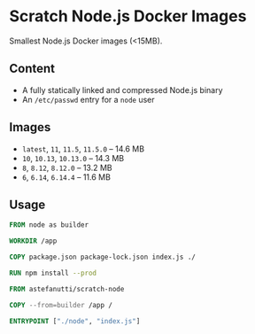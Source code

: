 # Scratch Node.js Docker Images

Smallest Node.js Docker images (<15MB).

## Content

* A fully statically linked and compressed Node.js binary
* An `/etc/passwd` entry for a `node` user

## Images

* `latest`, `11`, `11.5`, `11.5.0` – 14.6 MB
* `10`, `10.13`, `10.13.0` – 14.3 MB
* `8`, `8.12`, `8.12.0` – 13.2 MB
* `6`, `6.14`, `6.14.4` – 11.6 MB

## Usage

```dockerfile
FROM node as builder

WORKDIR /app

COPY package.json package-lock.json index.js ./

RUN npm install --prod

FROM astefanutti/scratch-node

COPY --from=builder /app /

ENTRYPOINT ["./node", "index.js"]
```
